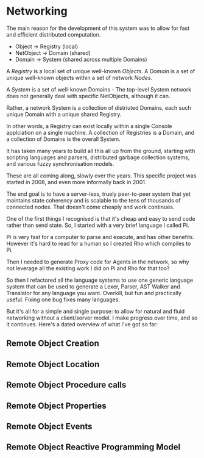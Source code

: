 # Networking

The main reason for the development of this system was to allow for fast and efficient distributed computation.

* Object -> Registry (local)
* NetObject -> Domain (shared)
* Domain -> System (shared across multiple Domains)

A *Registry* is a local set of unique well-known *Objects*. A *Domain* is a set of unique well-known objects within a set of network *Nodes*. 

A *System* is a set of well-known Domains - The top-level System network does not generally deal with specific NetObjects, although it can.

Rather, a network System is a collection of distriuted Domains, each such unique Domain with a unique shared Registry.

In other words, a Registry can exist locally within a single Console applciation on a single machine. A collection of Registries is a Domain, and a collection of Domains is the overall System.

It has taken many years to build all this all up from the ground, starting with scripting languages and parsers, distributed garbage collection systems, and various fuzzy synchronisation models.

These are all coming along, slowly over the years. This specific project was started in 2008, and even more informally back in 2001.

The end goal is to have a server-less, truely peer-to-peer system that yet maintains state coherency and is scalable to the tens of thousands of connected nodes. That doesn't come cheaply and work continues.

One of the first things I recognised is that it's cheap and easy to send code rather than send state. So, I started with a very brief language I called Pi.

Pi is very fast for a computer to parse and execute, and has other benefits. However it's hard to read for a human so I created Rho which compiles to Pi.

Then I needed to generate Proxy code for Agents in the network, so why not leverage all the existing work I did on Pi and Rho for that too?

So then I refactored all the language systems to use one generic language system that can be used to generate a Lexer, Parser, AST Walker and Translator for any language you want. Overkill, but fun and practically useful. Fixing one bug fixes many languages.

But it's all for a simple and single purpose: to allow for natural and fluid networking without a client/server model. I make progress over time, and so it continues. Here's a dated overview of what I've got so far:

## Remote Object Creation

## Remote Object Location

## Remote Object Procedure calls

## Remote Object Properties

## Remote Object Events

## Remote Object Reactive Programming Model


